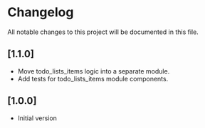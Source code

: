 # Changelog

All notable changes to this project will be documented in this file.

## [1.1.0]

- Move todo_lists_items logic into a separate module.
- Add tests for todo_lists_items module components.

## [1.0.0]

- Initial version
